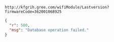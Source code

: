 `http://kfgrih.gree.com/wifiModule/Lastversion?firmwareCode=362001068925`

```json
{
  "r": 500,
  "msg": "Database operation failed."
}
```